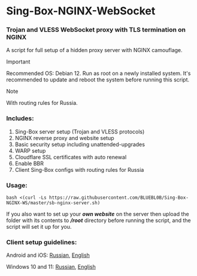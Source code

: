 # Sing-Box-NGINX-WebSocket

### Trojan and VLESS WebSocket proxy with TLS termination on NGINX
A script for full setup of a hidden proxy server with NGINX camouflage.

> [!IMPORTANT]
> Recommended OS: Debian 12. Run as root on a newly installed system. It's recommended to update and reboot the system before running this script.

> [!NOTE]
> With routing rules for Russia.
 
### Includes:
1) Sing-Box server setup (Trojan and VLESS protocols)
2) NGINX reverse proxy and website setup
3) Basic security setup including unattended-upgrades
4) WARP setup
5) Cloudflare SSL certificates with auto renewal
6) Enable BBR
7) Client Sing-Box configs with routing rules for Russia
 
### Usage:

```
bash <(curl -Ls https://raw.githubusercontent.com/BLUEBL0B/Sing-Box-NGINX-WS/master/sb-nginx-server.sh)
```

If you also want to set up your *__own website__* on the server then upload the folder with its contents to *__/root__* directory before running the script, and the script will set it up for you.

### Client setup guidelines:
Android and iOS: [Russian](https://github.com/BLUEBL0B/Sing-Box-NGINX-WS/blob/main/Client-Guidelines/Sing-Box-Android-iOS-ru.pdf), [English](https://github.com/BLUEBL0B/Sing-Box-NGINX-WS/blob/main/Client-Guidelines/Sing-Box-Android-iOS-en.pdf)

Windows 10 and 11: [Russian](https://github.com/BLUEBL0B/Sing-Box-NGINX-WS/blob/main/Client-Guidelines/Sing-Box-Windows-10-11-ru.pdf), [English](https://github.com/BLUEBL0B/Sing-Box-NGINX-WS/blob/main/Client-Guidelines/Sing-Box-Windows-10-11-en.pdf)
